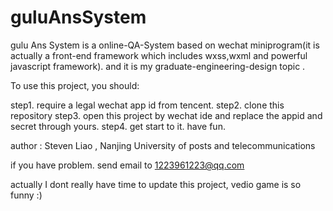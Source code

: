 # guluAnsSystem
gulu Ans System is a online-QA-System based on wechat miniprogram(it is actually a front-end framework which includes wxss,wxml and powerful javascript framework).
and it is my graduate-engineering-design topic .

To use this project, you should:

step1. require a legal wechat app id from tencent.
step2. clone this repository
step3. open this project by wechat ide and replace the appid and secret through yours.
step4. get start to it. have fun.


author : Steven Liao , Nanjing University of posts and telecommunications

if you have problem. send email to 1223961223@qq.com

actually I dont really have time to update this project, vedio game is so funny :)
